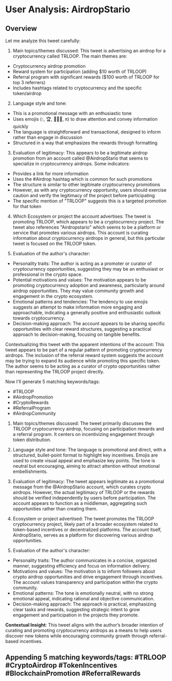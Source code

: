 # User Analysis: AirdropStario

## Overview

<think>
Let me analyze this tweet carefully:

1. Main topics/themes discussed:
This tweet is advertising an airdrop for a cryptocurrency called TRLOOP. The main themes are:
- Cryptocurrency airdrop promotion
- Reward system for participation (adding $10 worth of TRLOOP)
- Referral program with significant rewards ($100 worth of TRLOOP for top 3 referrers)
- Includes hashtags related to cryptocurrency and the specific token/airdrop

2. Language style and tone:
- This is a promotional message with an enthusiastic tone
- Uses emojis (💧, 🏆, 👨‍👩‍👧, 🔛) to draw attention and convey information quickly
- The language is straightforward and transactional, designed to inform rather than engage in discussion
- Structured in a way that emphasizes the rewards through formatting

3. Evaluation of legitimacy:
This appears to be a legitimate airdrop promotion from an account called @AirdropStario that seems to specialize in cryptocurrency airdrops. Some indicators:
- Provides a link for more information
- Uses the #Airdrop hashtag which is common for such promotions
- The structure is similar to other legitimate cryptocurrency promotions
- However, as with any cryptocurrency opportunity, users should exercise caution and verify the legitimacy of the project before participating
- The specific mention of "TRLOOP" suggests this is a targeted promotion for that token

4. Which Ecosystem or project the account advertises:
The tweet is promoting TRLOOP, which appears to be a cryptocurrency project. The tweet also references "Airdropstario" which seems to be a platform or service that promotes various airdrops. This account is curating information about cryptocurrency airdrops in general, but this particular tweet is focused on the TRLOOP token.

5. Evaluation of the author's character:
- Personality traits: The author is acting as a promoter or curator of cryptocurrency opportunities, suggesting they may be an enthusiast or professional in the crypto space.
- Potential motivations and values: The motivation appears to be promoting cryptocurrency adoption and awareness, particularly around airdrop opportunities. They may value community growth and engagement in the crypto ecosystem.
- Emotional patterns and tendencies: The tendency to use emojis suggests an attempt to make information more engaging and approachable, indicating a generally positive and enthusiastic outlook towards cryptocurrency.
- Decision-making approach: The account appears to be sharing specific opportunities with clear reward structures, suggesting a practical approach to decision-making, focusing on tangible benefits.

Contextualizing this tweet with the apparent intentions of the account:
This tweet appears to be part of a regular pattern of promoting cryptocurrency airdrops. The inclusion of the referral reward system suggests the account may be trying to expand its audience while promoting this specific token. The author seems to be acting as a curator of crypto opportunities rather than representing the TRLOOP project directly.

Now I'll generate 5 matching keywords/tags:
- #TRLOOP
- #AirdropPromotion
- #CryptoRewards
- #ReferralProgram
- #AirdropCommunity
</think>

1. Main topics/themes discussed:
The tweet primarily discusses the TRLOOP cryptocurrency airdrop, focusing on participation rewards and a referral program. It centers on incentivizing engagement through token distribution.

2. Language style and tone:
The language is promotional and direct, with a structured, bullet-point format to highlight key incentives. Emojis are used to create visual appeal and emphasize key points. The tone is neutral but encouraging, aiming to attract attention without emotional embellishments.

3. Evaluation of legitimacy:
The tweet appears legitimate as a promotional message from the @AirdropStario account, which curates crypto airdrops. However, the actual legitimacy of TRLOOP or the rewards should be verified independently by users before participation. The account appears to function as a middleman, aggregating such opportunities rather than creating them.

4. Ecosystem or project advertised:
The tweet promotes the TRLOOP cryptocurrency project, likely part of a broader ecosystem related to token-based incentives or decentralized platforms. The account itself, AirdropStario, serves as a platform for discovering various airdrop opportunities.

5. Evaluation of the author's character:
- Personality traits: The author communicates in a concise, organized manner, suggesting efficiency and focus on information delivery.
- Motivations and values: The motivation is to inform followers about crypto airdrop opportunities and drive engagement through incentives. The account values transparency and participation within the crypto community.
- Emotional patterns: The tone is emotionally neutral, with no strong emotional appeal, indicating rational and objective communication.
- Decision-making approach: The approach is practical, emphasizing clear tasks and rewards, suggesting strategic intent to grow engagement and participation in the projects they promote.

**Contextual Insight**: This tweet aligns with the author’s broader intention of curating and promoting cryptocurrency airdrops as a means to help users discover new tokens while encouraging community growth through referral-based incentives.

Appending 5 matching keywords/tags:
#TRLOOP #CryptoAirdrop #TokenIncentives #BlockchainPromotion #ReferralRewards
---

